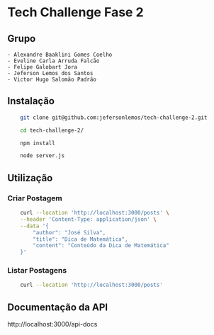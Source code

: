 # Tech Challenge Fase 2

## Grupo

    - Alexandre Baaklini Gomes Coelho
    - Eveline Carla Arruda Falcão
    - Felipe Galobart Jora
    - Jeferson Lemos dos Santos
    - Victor Hugo Salomão Padrão

## Instalação

```bash
    git clone git@github.com:jefersonlemos/tech-challenge-2.git
```

```bash
    cd tech-challenge-2/
```

```bash
    npm install
```

```bash
    node server.js
```

## Utilização

### Criar Postagem

```bash
    curl --location 'http://localhost:3000/posts' \
    --header 'Content-Type: application/json' \
    --data '{
        "author": "José Silva",
        "title": "Dica de Matemática",
        "content": "Conteúdo da Dica de Matemática"
    }'
```

### Listar Postagens

```bash
    curl --location 'http://localhost:3000/posts'
```

## Documentação da API

http://localhost:3000/api-docs

